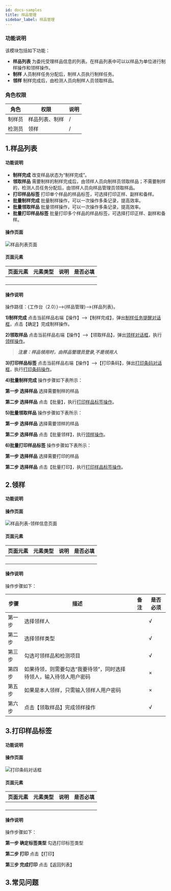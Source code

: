 ```yaml
---
id: docs-samples
title: 样品管理
sidebar_label: 样品管理
---
```


### 功能说明

该模块包括如下功能：
- **样品列表** 为委托受理样品信息的列表。在样品列表中可以以样品为单位进行制样操作和领样操作。
- **制样** 人员制样任务分配后，制样人员执行制样任务。
- **领样** 制样完成后，由检测人员向制样人员领取样品。
### 角色权限

| 角色 | 权限 | 说明 |
| --- | --- | --- |
| 制样员  | 样品列表、制样  |  / |
| 检测员  | 领样  |  / |


## 1.样品列表

#### 功能说明
- **制样完成** 改变样品状态为“制样完成”。
- **领取样品** 需要制样的制样完成后，由领样人员向制样员领取样品；不需要制样的，检测人员任务分配后，由领样人员向样品管理员领取样品。
- **打印样品标签** 打印单个样品的样品标签，可选择打印正样、副样和备样。
- **批量制样完成** 批量制样操作，可以一次操作多条记录，提高效率。
- **批量领取样品** 批量领样操作，可以一次操作多条记录，提高效率。
- **批量打印样品标签**  批量打印多个样品的样品标签，可选择打印正样、副样和备样。

#### 操作页面

![样品列表页面](http://datmfiles.ebookchain.org/1JgBL4VtKkuLES-%E4%BB%BB%E5%8A%A1%E7%AE%A1%E7%90%86-%E6%A0%B7%E5%93%81%E5%88%97%E8%A1%A8.png "样品列表页面")
#### 页面元素


| 页面元素 | 元素类型| 说明 | 是否必填 |
| --- | --- | --- | --- |
|      |    |     |     |
|      |    |     |     |
|      |    |     |     |
|      |    |     |     |

#### 操作说明

操作路径：{工作台（2.0）}-->{样品管理}-->{样品列表}。

 **1)制样完成**
点击当前样品右端【操作】-->【制样完成】，弹出[制样任务提醒对话框]()，点击【确定】完成制样操作。

 **2)领取样品**
点击当前样品右端【操作】-->【领取样品】，弹出[领样对话框]()，执行[领样操作]()。
>***注意：样品领用时，由样品管理员登录,不是领用人***

 **3)打印样品标签** 点击当前样品右端【操作】-->【打印条码】，弹出[打印条码对话框]()，执行[打印条码操作]()。
 
 **4)批量制样完成** 操作步骤如下表所示：

**第一步 选择样品** 选择需要制样的样品

**第二步 选择样品** 点击【批量】，执行[打印样品标签操作]()。

 **5)批量领取样品** 操作步骤如下表所示：
 
**第一步 选择样品** 选择需要领样的样品

**第二步 选择样品** 点击【批量领样】，执行[领样操作]()。

 **6)批量打印样品标签** 操作步骤如下表所示：

**第一步 选择样品** 选择需要打印的样品

**第二步 选择样品** 点击【批量打印】，执行[打印样品标签操作]()。

## 2.领样

#### 功能说明

#### 操作页面

![样品列表-领样信息页面](http://datmfiles.ebookchain.org/1JhnE0lzZkpLES-%E6%A0%B7%E5%93%81%E7%AE%A1%E7%90%86-%E9%A2%86%E5%8F%96%E6%A0%B7%E5%93%81%E9%A1%B5%E9%9D%A2.png "领样品信息页面")
#### 页面元素


| 页面元素 | 元素类型| 说明 | 是否必填 |
| --- | --- | --- | --- |
|      |    |     |     |
|      |    |     |     |
|      |    |     |     |
|      |    |     |     |

#### 操作说明

操作步骤如下：

| 步骤 | 描述| 备注 |是否必须 | 
| ------ | --- | --- |--- |
| 第一步 | 选择领样人    |     |  √ |  
| 第二步 | 选择领样类型    |     |  √ |    
| 第三步 | 勾选可领样品和检测项目    |     | √  |  
| 第四步 | 如果待领，则需要勾选“我要待领”，同时选择待领人，输入待领人用户密码    |     | ×  |   
| 第五步 |  如果是本人领样，只需输入领样人用户密码   |     | ×  |   
| 第六步 |  点击【领取样品】完成领样操作   |     | √  |   

## 3.打印样品标签

#### 功能说明

#### 操作页面

![打印条码对话框](http://datmfiles.ebookchain.org/1JkBWXeXOiLLES-%E6%A0%B7%E5%93%81%E7%AE%A1%E7%90%86-%E6%89%93%E5%8D%B0%E6%9D%A1%E7%A0%81.png "打印条码对话框")
#### 页面元素


| 页面元素 | 元素类型| 说明 | 是否必填 |
| --- | --- | --- | --- |
|      |    |     |     |
|      |    |     |     |
|      |    |     |     |
|      |    |     |     |

#### 操作说明

操作步骤如下：


**第一步 确定标签类型** 勾选打印标签类型

**第二步 打印** 点击【打印】

**第三步 完成打印**  点击【返回列表】

## 3.常见问题